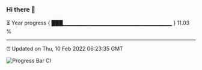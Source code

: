 ### Hi there 👋

⏳ Year progress { ███▁▁▁▁▁▁▁▁▁▁▁▁▁▁▁▁▁▁▁▁▁▁▁▁▁▁▁ } 11.03 %

---

⏰ Updated on Thu, 10 Feb 2022 06:23:35 GMT

![Progress Bar CI](https://github.com/ZhaoGui/ZhaoGui/workflows/Progress%20Bar%20CI/badge.svg)
